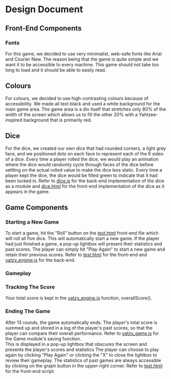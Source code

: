 # Design Document

## Front-End Components
### Fonts
For this game, we decided to use very minimalist, web-safe fonts like Arial and Courier New. The reason being that the game is quite simple and we want it to be accessible to every machine. This game should not take too long to load and it should be able to easily read.

## Colours
For colours, we decided to use high-contrasting colours because of accessibility. We made all text black and used a white background for the main game area. The game area is a div itself that stretches only 80% of the width of the screen which allows us to fill the other 20% with a Yahtzee-inspired background that is primarily red.

## Dice
For the dice, we created our own dice that had rounded corners, a light grey face, and we positioned dots on each face to represent each of the 6 sides of a dice. Every time a player rolled the dice, we would play an animation where the dice would randomly cycle through faces of the dice before settling on the actual rolled value to make the dice less static. Every time a player kept the dice, the dice would be filled green to indicate that it had been locked in. Refer to [dice.js](/public/assets/dice.js) for the back-end implementation of the dice as a module and [dice.html](/public/assets/design_system/dice.html) for the front-end implementation of the dice as it appears in the game.

## Game Components
### Starting a New Game
To start a game, hit the "Roll" button on the [test.html](/public/test.html) front-end file which will roll all five dice. This will automatically start a new game. If the player had just finished a game, a pop-up lightbox will present their statistics and past scores. The player can simply hit "Play Again" to start a new game and retain their previous scores. Refer to [test.html](/public/test.html) for the front-end and [yatzy_engine.js](/public/assets/yatzy_engine.js) for the back-end.

### Gameplay

### Tracking The Score
Your total score is kept in the [yatzy_engine.js](/public/assets/yatzy_engine.js) function, overallScore().

### Ending The Game
After 13 rounds, the game automatically ends. The player's total score is summed up and stored in a log of the player's past scores, so that the player can compare their overall performance. Refer to [yatzy_game.js](/public/assets/yatzy_game.js) for the Game module's saving function.  
This is displayed in a pop-up lightbox that obscures the screen and presents the player's scores and statistics The player can choose to play again by clicking "Play Again" or clicking the "X" to close the lightbox to review their gameplay. The statistics of past games are always accessible by clicking on the graph button in the upper-right corner. Refer to [test.html](/public/test.html) for the front-end script.